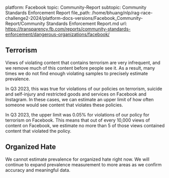 platform: Facebook
topic: Community-Report
subtopic: Community Standards Enforcement Report
file_path: /home/bhuang/nlp/rag-race-challenge2-2024/platform-docs-versions/Facebook_Community-Report/Community Standards Enforcement Report.md
url: https://transparency.fb.com/reports/community-standards-enforcement/dangerous-organizations/facebook/

## Terrorism

Views of violating content that contains terrorism are very infrequent, and we remove much of this content before people see it. As a result, many times we do not find enough violating samples to precisely estimate prevalence.

In Q3 2023, this was true for violations of our policies on terrorism, suicide and self-injury and restricted goods and services on Facebook and Instagram. In these cases, we can estimate an upper limit of how often someone would see content that violates these policies.

In Q3 2023, the upper limit was 0.05% for violations of our policy for terrorism on Facebook. This means that out of every 10,000 views of content on Facebook, we estimate no more than 5 of those views contained content that violated the policy.

## Organized Hate

We cannot estimate prevalence for organized hate right now. We will continue to expand prevalence measurement to more areas as we confirm accuracy and meaningful data.